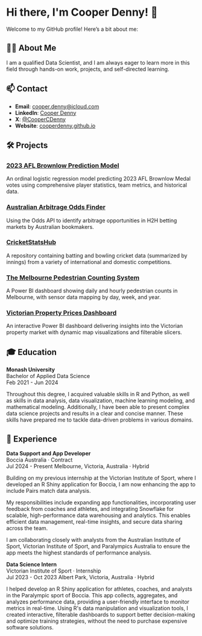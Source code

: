 # Hi there, I'm Cooper Denny! 👋

Welcome to my GitHub profile! Here’s a bit about me:

## 👨‍💻 About Me
I am a qualified Data Scientist, and I am always eager to learn more in this field through hands-on work, projects, and self-directed learning.

## 📫 Contact
- **Email**: [cooper.denny@icloud.com](cooper.denny@icloud.com)
- **LinkedIn**: [Cooper Denny](https://www.linkedin.com/in/cooper-denny)
- **X**: [@CooperCDenny](https://twitter.com/CooperCDenny)
- **Website**: [cooperdenny.github.io](https://cooperdenny.github.io/)

## 🛠️ Projects
### [2023 AFL Brownlow Prediction Model](https://cooperdenny.github.io/projects/afl-brownlow-predictor.html)
An ordinal logistic regression model predicting 2023 AFL Brownlow Medal votes using comprehensive player statistics, team metrics, and historical data.

### [Australian Arbitrage Odds Finder](https://cooperdenny.github.io/projects/h2h-arbitrage-finder.html)
Using the Odds API to identify arbitrage opportunities in H2H betting markets by Australian bookmakers.

### [CricketStatsHub](https://github.com/CooperDenny/CricketStatsHub)
A repository containing batting and bowling cricket data (summarized by innings) from a variety of international and domestic competitions.

### [The Melbourne Pedestrian Counting System](https://cooperdenny.github.io/projects/melbourne-pedestrian-counting.html)
A Power BI dashboard showing daily and hourly pedestrian counts in Melbourne, with sensor data mapping by day, week, and year.

### [Victorian Property Prices Dashboard](https://cooperdenny.github.io/projects/victorian-property-prices-dashboard.html)
An interactive Power BI dashboard delivering insights into the Victorian property market with dynamic map visualizations and filterable slicers.

## 🎓 Education
**Monash University**  
Bachelor of Applied Data Science  
Feb 2021 - Jun 2024

Throughout this degree, I acquired valuable skills in R and Python, as well as skills in data analysis, data visualization, machine learning modeling, and mathematical modeling. Additionally, I have been able to present complex data science projects and results in a clear and concise manner. These skills have prepared me to tackle data-driven problems in various domains.

## 💼 Experience
**Data Support and App Developer**  
Boccia Australia · Contract  
Jul 2024 - Present 
Melbourne, Victoria, Australia · Hybrid

Building on my previous internship at the Victorian Institute of Sport, where I developed an R Shiny application for Boccia, I am now enhancing the app to include Pairs match data analysis.

My responsibilities include expanding app functionalities, incorporating user feedback from coaches and athletes, and integrating Snowflake for scalable, high-performance data warehousing and analytics. This enables efficient data management, real-time insights, and secure data sharing across the team.

I am collaborating closely with analysts from the Australian Institute of Sport, Victorian Institute of Sport, and Paralympics Australia to ensure the app meets the highest standards of performance analysis.

**Data Science Intern**  
Victorian Institute of Sport · Internship  
Jul 2023 - Oct 2023 
Albert Park, Victoria, Australia · Hybrid

I helped develop an R Shiny application for athletes, coaches, and analysts in the Paralympic sport of Boccia. This app collects, aggregates, and analyzes performance data, providing a user-friendly interface to monitor metrics in real-time. Using R's data manipulation and visualization tools, I created interactive, filterable dashboards to support better decision-making and optimize training strategies, without the need to purchase expensive software solutions.
